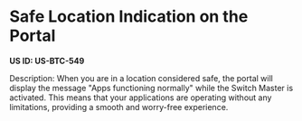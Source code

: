 # Safe Location Indication on the Portal

**US ID: US-BTC-549**

Description: When you are in a location considered safe, the portal will display the message "Apps functioning normally" while the Switch Master is activated. This means that your applications are operating without any limitations, providing a smooth and worry-free experience.